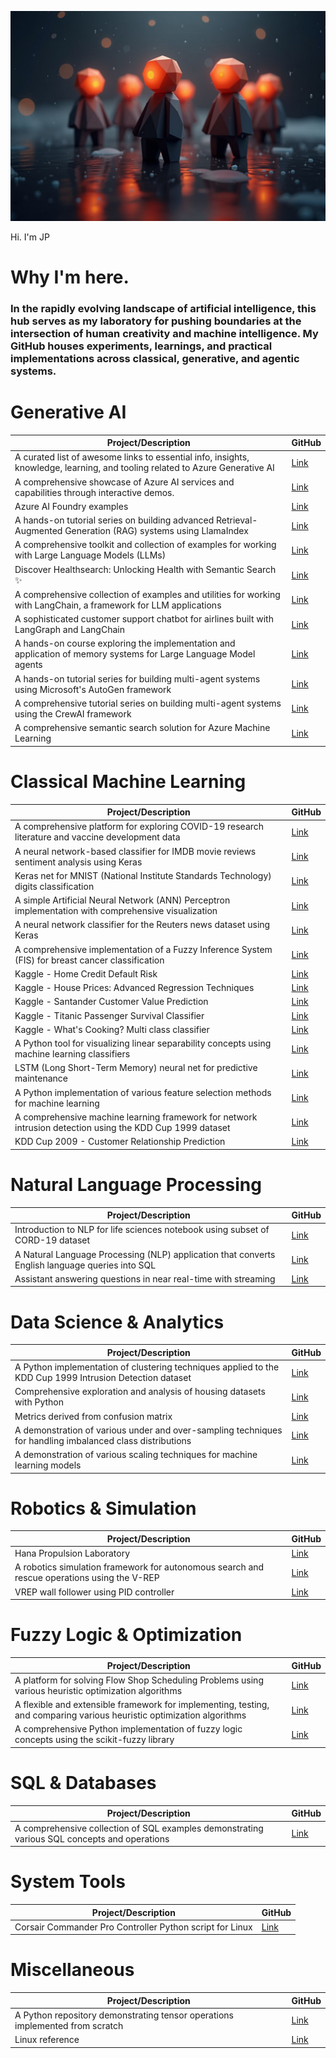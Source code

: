 ![Alt Hi. I'm JP!](https://github.com/corticalstack/corticalstack/blob/main/agents.jpg?raw=true)

Hi. I'm JP

# Why I'm here. 
### In the rapidly evolving landscape of artificial intelligence, this hub serves as my laboratory for pushing boundaries at the intersection of human creativity and machine intelligence. My GitHub houses experiments, learnings, and practical implementations across classical, generative, and agentic systems.

# Generative AI

| Project/Description | GitHub |
| --- | --- |
| A curated list of awesome links to essential info, insights, knowledge, learning, and tooling related to Azure Generative AI | [Link](https://github.com/corticalstack/awesome-azure-genai) |
| A comprehensive showcase of Azure AI services and capabilities through interactive demos. | [Link](https://github.com/corticalstack/azure-ai-demo-gallery) |
| Azure AI Foundry examples | [Link](https://github.com/corticalstack/azure-ai-foundry-examples) |
| A hands-on tutorial series on building advanced Retrieval-Augmented Generation (RAG) systems using LlamaIndex | [Link](https://github.com/corticalstack/deeplearning-agentic-rag-llamaindex) |
| A comprehensive toolkit and collection of examples for working with Large Language Models (LLMs) | [Link](https://github.com/corticalstack/genai-playground) |
| Discover Healthsearch: Unlocking Health with Semantic Search ✨ | [Link](https://github.com/corticalstack/healthsearch-demo-streamlit) |
| A comprehensive collection of examples and utilities for working with LangChain, a framework for LLM applications | [Link](https://github.com/corticalstack/langchain-basics) |
| A sophisticated customer support chatbot for airlines built with LangGraph and LangChain | [Link](https://github.com/corticalstack/langgraph-customer-support-bot) |
| A hands-on course exploring the implementation and application of memory systems for Large Language Model agents | [Link](https://github.com/corticalstack/llm-agent-memory-letta) |
| A hands-on tutorial series for building multi-agent systems using Microsoft's AutoGen framework | [Link](https://github.com/corticalstack/llm-agents-autogen) |
| A comprehensive tutorial series on building multi-agent systems using the CrewAI framework | [Link](https://github.com/corticalstack/llm-agents-crewai) |
| A comprehensive semantic search solution for Azure Machine Learning | [Link](https://github.com/corticalstack/azure-semantic-search-demo) |

# Classical Machine Learning

| Project/Description | GitHub |
| --- | --- |
| A comprehensive platform for exploring COVID-19 research literature and vaccine development data | [Link](https://github.com/corticalstack/covid-leap) |
| A neural network-based classifier for IMDB movie reviews sentiment analysis using Keras | [Link](https://github.com/corticalstack/ANNImdbClassifier) |
| Keras net for MNIST (National Institute Standards Technology) digits classification | [Link](https://github.com/corticalstack/ANNMNIST) |
| A simple Artificial Neural Network (ANN) Perceptron implementation with comprehensive visualization | [Link](https://github.com/corticalstack/ANNPerceptronVizExample) |
| A neural network classifier for the Reuters news dataset using Keras | [Link](https://github.com/corticalstack/ANNReutersClassifier) |
| A comprehensive implementation of a Fuzzy Inference System (FIS) for breast cancer classification | [Link](https://github.com/corticalstack/fuzzy-system-breast-cancer-wisconsin) |
| Kaggle - Home Credit Default Risk | [Link](https://github.com/corticalstack/KaggleHomeCreditDefault) |
| Kaggle - House Prices: Advanced Regression Techniques | [Link](https://github.com/corticalstack/KaggleHousePrices) |
| Kaggle - Santander Customer Value Prediction | [Link](https://github.com/corticalstack/KaggleSantanderValuePrediction) |
| Kaggle - Titanic Passenger Survival Classifier | [Link](https://github.com/corticalstack/KaggleTitanticSurvivalClassify) |
| Kaggle - What's Cooking? Multi class classifier | [Link](https://github.com/corticalstack/KaggleWhatsCooking) |
| A Python tool for visualizing linear separability concepts using machine learning classifiers | [Link](https://github.com/corticalstack/LinearSeparability) |
| LSTM (Long Short-Term Memory) neural net for predictive maintenance | [Link](https://github.com/corticalstack/LSTMPredictiveMaintenance) |
| A Python implementation of various feature selection methods for machine learning | [Link](https://github.com/corticalstack/FeatureSelection) |
| A comprehensive machine learning framework for network intrusion detection using the KDD Cup 1999 dataset | [Link](https://github.com/corticalstack/KDDCup1999) |
| KDD Cup 2009 - Customer Relationship Prediction | [Link](https://github.com/corticalstack/KDDCup2009) |

# Natural Language Processing

| Project/Description | GitHub |
| --- | --- |
| Introduction to NLP for life sciences notebook using subset of CORD-19 dataset | [Link](https://github.com/corticalstack/intro_nlp_life_sciences) |
| A Natural Language Processing (NLP) application that converts English language queries into SQL | [Link](https://github.com/corticalstack/NLPPythonToSQL) |
| Assistant answering questions in near real-time with streaming | [Link](https://github.com/corticalstack/streaming-streamlit-fastapi-langchain-azureopenai) |

# Data Science & Analytics

| Project/Description | GitHub |
| --- | --- |
| A Python implementation of clustering techniques applied to the KDD Cup 1999 Intrusion Detection dataset | [Link](https://github.com/corticalstack/Clustering) |
| Comprehensive exploration and analysis of housing datasets with Python | [Link](https://github.com/corticalstack/DataDiscovery) |
| Metrics derived from confusion matrix | [Link](https://github.com/corticalstack/MetricsFromCM) |
| A demonstration of various under and over-sampling techniques for handling imbalanced class distributions | [Link](https://github.com/corticalstack/Sampling) |
| A demonstration of various scaling techniques for machine learning models | [Link](https://github.com/corticalstack/Scaling) |

# Robotics & Simulation

| Project/Description | GitHub |
| --- | --- |
| Hana Propulsion Laboratory | [Link](https://github.com/corticalstack/HanaPropulsionLaboratory) |
| A robotics simulation framework for autonomous search and rescue operations using the V-REP | [Link](https://github.com/corticalstack/vrep-search-rescue) |
| VREP wall follower using PID controller | [Link](https://github.com/corticalstack/vrep-wall-follower-pid) |

# Fuzzy Logic & Optimization

| Project/Description | GitHub |
| --- | --- |
| A platform for solving Flow Shop Scheduling Problems using various heuristic optimization algorithms | [Link](https://github.com/corticalstack/flow-shop-scheduling-problem) |
| A flexible and extensible framework for implementing, testing, and comparing various heuristic optimization algorithms | [Link](https://github.com/corticalstack/heuristic-optimization-platform) |
| A comprehensive Python implementation of fuzzy logic concepts using the scikit-fuzzy library | [Link](https://github.com/corticalstack/fuzzy-logic) |

# SQL & Databases

| Project/Description | GitHub |
| --- | --- |
| A comprehensive collection of SQL examples demonstrating various SQL concepts and operations | [Link](https://github.com/corticalstack/sql-deep-dive) |

# System Tools

| Project/Description | GitHub |
| --- | --- |
| Corsair Commander Pro Controller Python script for Linux | [Link](https://github.com/corticalstack/corsair_commander_pro_ctl) |

# Miscellaneous

| Project/Description | GitHub |
| --- | --- |
| A Python repository demonstrating tensor operations implemented from scratch | [Link](https://github.com/corticalstack/TensorOpsInPython) |
| Linux reference | [Link](https://github.com/corticalstack/linux-reference) |

